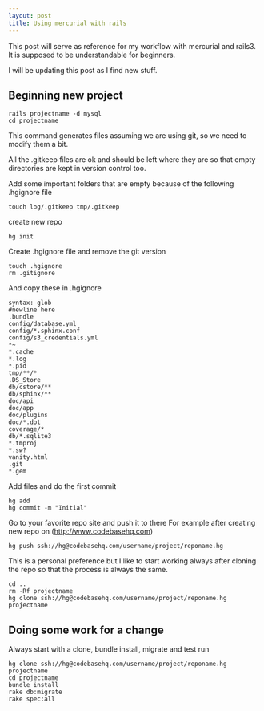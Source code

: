 ```yaml
---
layout: post
title: Using mercurial with rails
---
```


This post will serve as reference for my workflow with mercurial and rails3.
It is supposed to be understandable for beginners.

I will be updating this post as I find new stuff.

Beginning new project
---------------------

    rails projectname -d mysql
    cd projectname
    
This command generates files assuming we are using git, so we need to modify them a bit.

All the .gitkeep files are ok and should be left where they are so that empty directories are kept in version control too.

Add some important folders that are empty because of the following .hgignore file

    touch log/.gitkeep tmp/.gitkeep

create new repo

    hg init

Create .hgignore file and remove the git version

    touch .hgignore
    rm .gitignore
    
And copy these in .hgignore

    syntax: glob
    #newline here
    .bundle
    config/database.yml
    config/*.sphinx.conf
    config/s3_credentials.yml
    *~
    *.cache
    *.log
    *.pid
    tmp/**/*
    .DS_Store
    db/cstore/**
    db/sphinx/**
    doc/api
    doc/app
    doc/plugins
    doc/*.dot
    coverage/*
    db/*.sqlite3
    *.tmproj
    *.sw?
    vanity.html
    .git
    *.gem
    

Add files and do the first commit

    hg add
    hg commit -m "Initial"
    
Go to your favorite repo site and push it to there
For example after creating new repo on (http://www.codebasehq.com)

    hg push ssh://hg@codebasehq.com/username/project/reponame.hg
    
This is a personal preference but I like to start working always after cloning the repo so that the process is always the same.

    cd ..
    rm -Rf projectname
    hg clone ssh://hg@codebasehq.com/username/project/reponame.hg projectname


Doing some work for a change
----------------------------

Always start with a clone, bundle install, migrate and test run

    hg clone ssh://hg@codebasehq.com/username/project/reponame.hg projectname
    cd projectname
    bundle install
    rake db:migrate
    rake spec:all



